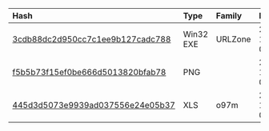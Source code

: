 |Hash|Type|Family|Frist_Seen|Name|
|:--|:--|:--|:--|:--|
|[3cdb88dc2d950cc7c1ee9b127cadc788](https://www.virustotal.com/gui/file/3cdb88dc2d950cc7c1ee9b127cadc788)|Win32 EXE|URLZone|2018-10-24 07:29:35|mksettting|
|[f5b5b73f15ef0be666d5013820bfab78](https://www.virustotal.com/gui/file/f5b5b73f15ef0be666d5013820bfab78)|PNG||2018-10-24 07:17:17|/data/cfs/malshare/f5b5b73f15ef0be666d5013820bfab78|
|[445d3d5073e9939ad037556e24e05b37](https://www.virustotal.com/gui/file/445d3d5073e9939ad037556e24e05b37)|XLS|o97m|2018-10-24 06:14:29|3D"DOC2410201810416969.xls"|
